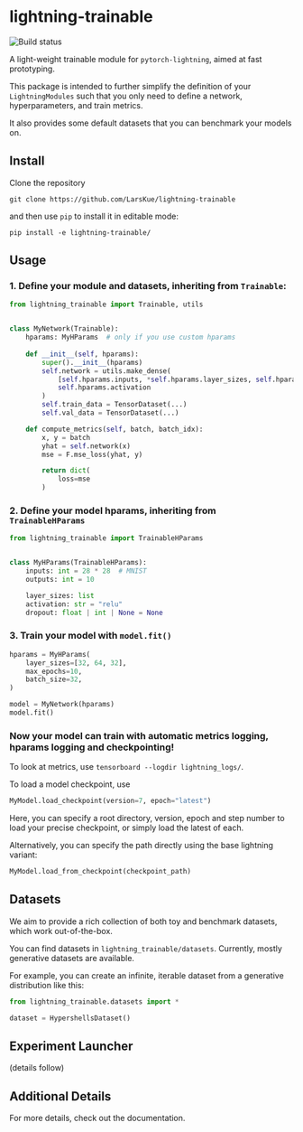 # lightning-trainable

![Build status](https://github.com/LarsKue/lightning-trainable/workflows/Tests/badge.svg)

A light-weight trainable module for `pytorch-lightning`, aimed at fast prototyping.

This package is intended to further simplify the definition of your `LightningModules`
such that you only need to define a network, hyperparameters, and train metrics.

It also provides some default datasets that you can benchmark your models on.

## Install
Clone the repository

`git clone https://github.com/LarsKue/lightning-trainable`

and then use `pip` to install it in editable mode:

`pip install -e lightning-trainable/`

## Usage
### 1. Define your module and datasets, inheriting from `Trainable`:

```python
from lightning_trainable import Trainable, utils


class MyNetwork(Trainable):
    hparams: MyHParams  # only if you use custom hparams
    
    def __init__(self, hparams):
        super().__init__(hparams)
        self.network = utils.make_dense(
            [self.hparams.inputs, *self.hparams.layer_sizes, self.hparams.outputs],
            self.hparams.activation
        )
        self.train_data = TensorDataset(...)
        self.val_data = TensorDataset(...)

    def compute_metrics(self, batch, batch_idx):
        x, y = batch
        yhat = self.network(x)
        mse = F.mse_loss(yhat, y)

        return dict(
            loss=mse
        )
```

### 2. Define your model hparams, inheriting from `TrainableHParams`

```python
from lightning_trainable import TrainableHParams


class MyHParams(TrainableHParams):
    inputs: int = 28 * 28  # MNIST
    outputs: int = 10

    layer_sizes: list
    activation: str = "relu"
    dropout: float | int | None = None
```

### 3. Train your model with `model.fit()`
```python
hparams = MyHParams(
    layer_sizes=[32, 64, 32],
    max_epochs=10,
    batch_size=32,
)

model = MyNetwork(hparams)
model.fit()
```


### Now your model can train with automatic metrics logging, hparams logging and checkpointing!

To look at metrics, use `tensorboard --logdir lightning_logs/`.

To load a model checkpoint, use

```python
MyModel.load_checkpoint(version=7, epoch="latest")
```

Here, you can specify a root directory, version, epoch and step number
to load your precise checkpoint, or simply load the latest of each.

Alternatively, you can specify the path directly using the base lightning
variant:

```python
MyModel.load_from_checkpoint(checkpoint_path)
```

## Datasets
We aim to provide a rich collection of both toy and benchmark datasets, which work out-of-the-box.

You can find datasets in `lightning_trainable/datasets`. Currently, mostly generative datasets are available.

For example, you can create an infinite, iterable dataset from a generative distribution like this:

```python
from lightning_trainable.datasets import *

dataset = HypershellsDataset()
```

## Experiment Launcher
(details follow)

## Additional Details
For more details, check out the documentation.
